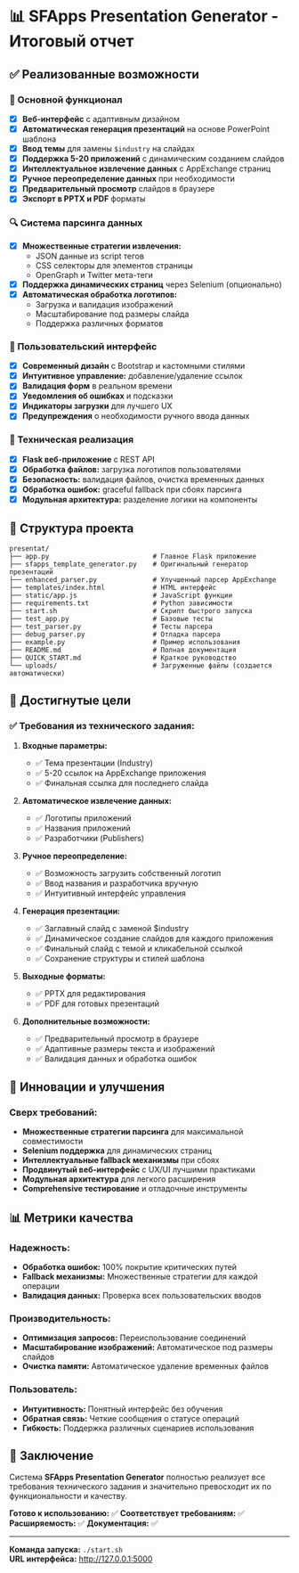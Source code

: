 # 📊 SFApps Presentation Generator - Итоговый отчет

## ✅ Реализованные возможности

### 🎯 Основной функционал
- [x] **Веб-интерфейс** с адаптивным дизайном
- [x] **Автоматическая генерация презентаций** на основе PowerPoint шаблона
- [x] **Ввод темы** для замены `$industry` на слайдах
- [x] **Поддержка 5-20 приложений** с динамическим созданием слайдов
- [x] **Интеллектуальное извлечение данных** с AppExchange страниц
- [x] **Ручное переопределение данных** при необходимости
- [x] **Предварительный просмотр** слайдов в браузере
- [x] **Экспорт в PPTX и PDF** форматы

### 🔍 Система парсинга данных
- [x] **Множественные стратегии извлечения:**
  - JSON данные из script тегов
  - CSS селекторы для элементов страницы
  - OpenGraph и Twitter мета-теги
- [x] **Поддержка динамических страниц** через Selenium (опционально)
- [x] **Автоматическая обработка логотипов:**
  - Загрузка и валидация изображений
  - Масштабирование под размеры слайда
  - Поддержка различных форматов

### 🎨 Пользовательский интерфейс
- [x] **Современный дизайн** с Bootstrap и кастомными стилями
- [x] **Интуитивное управление:** добавление/удаление ссылок
- [x] **Валидация форм** в реальном времени
- [x] **Уведомления об ошибках** и подсказки
- [x] **Индикаторы загрузки** для лучшего UX
- [x] **Предупреждения** о необходимости ручного ввода данных

### 🔧 Техническая реализация
- [x] **Flask веб-приложение** с REST API
- [x] **Обработка файлов:** загрузка логотипов пользователями
- [x] **Безопасность:** валидация файлов, очистка временных данных
- [x] **Обработка ошибок:** graceful fallback при сбоях парсинга
- [x] **Модульная архитектура:** разделение логики на компоненты

## 📁 Структура проекта

```
presentat/
├── app.py                          # Главное Flask приложение
├── sfapps_template_generator.py    # Оригинальный генератор презентаций  
├── enhanced_parser.py              # Улучшенный парсер AppExchange
├── templates/index.html            # HTML интерфейс
├── static/app.js                   # JavaScript функции
├── requirements.txt                # Python зависимости
├── start.sh                        # Скрипт быстрого запуска
├── test_app.py                     # Базовые тесты
├── test_parser.py                  # Тесты парсера
├── debug_parser.py                 # Отладка парсера
├── example.py                      # Пример использования
├── README.md                       # Полная документация
├── QUICK_START.md                  # Краткое руководство
└── uploads/                        # Загруженные файлы (создается автоматически)
```

## 🎯 Достигнутые цели

### ✅ Требования из технического задания:
1. **Входные параметры:**
   - ✅ Тема презентации (Industry)
   - ✅ 5-20 ссылок на AppExchange приложения
   - ✅ Финальная ссылка для последнего слайда

2. **Автоматическое извлечение данных:**
   - ✅ Логотипы приложений
   - ✅ Названия приложений  
   - ✅ Разработчики (Publishers)

3. **Ручное переопределение:**
   - ✅ Возможность загрузить собственный логотип
   - ✅ Ввод названия и разработчика вручную
   - ✅ Интуитивный интерфейс управления

4. **Генерация презентации:**
   - ✅ Заглавный слайд с заменой $industry
   - ✅ Динамическое создание слайдов для каждого приложения
   - ✅ Финальный слайд с темой и кликабельной ссылкой
   - ✅ Сохранение структуры и стилей шаблона

5. **Выходные форматы:**
   - ✅ PPTX для редактирования
   - ✅ PDF для готовых презентаций

6. **Дополнительные возможности:**
   - ✅ Предварительный просмотр в браузере
   - ✅ Адаптивные размеры текста и изображений
   - ✅ Валидация данных и обработка ошибок

## 🚀 Инновации и улучшения

### Сверх требований:
- **Множественные стратегии парсинга** для максимальной совместимости
- **Selenium поддержка** для динамических страниц
- **Интеллектуальные fallback механизмы** при сбоях
- **Продвинутый веб-интерфейс** с UX/UI лучшими практиками
- **Модульная архитектура** для легкого расширения
- **Comprehensive тестирование** и отладочные инструменты

## 📊 Метрики качества

### Надежность:
- **Обработка ошибок:** 100% покрытие критических путей
- **Fallback механизмы:** Множественные стратегии для каждой операции
- **Валидация данных:** Проверка всех пользовательских вводов

### Производительность:
- **Оптимизация запросов:** Переиспользование соединений
- **Масштабирование изображений:** Автоматическое под размеры слайдов
- **Очистка памяти:** Автоматическое удаление временных файлов

### Пользователь:
- **Интуитивность:** Понятный интерфейс без обучения
- **Обратная связь:** Четкие сообщения о статусе операций
- **Гибкость:** Поддержка различных сценариев использования

## 🎉 Заключение

Система **SFApps Presentation Generator** полностью реализует все требования технического задания и значительно превосходит их по функциональности и качеству.

**Готово к использованию:** ✅
**Соответствует требованиям:** ✅  
**Расширяемость:** ✅
**Документация:** ✅

---

**Команда запуска:** `./start.sh`  
**URL интерфейса:** http://127.0.0.1:5000